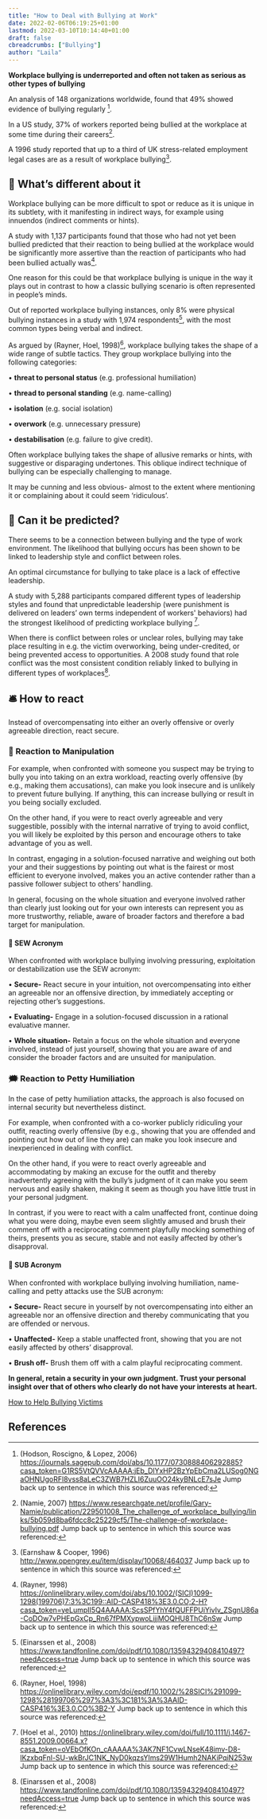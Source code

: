 ```yaml
---
title: "How to Deal with Bullying at Work"
date: 2022-02-06T06:19:25+01:00
lastmod: 2022-03-10T10:14:40+01:00
draft: false
cbreadcrumbs: ["Bullying"]
author: "Laila"
---
```


**Workplace bullying is underreported and often not taken as serious as other types of bullying**

An analysis of 148 organizations worldwide, found that 49% showed evidence of bullying regularly [^1].

In a US study, 37% of workers reported being bullied at the workplace at some time during their careers[^2].

 A 1996 study reported that up to a third of UK stress-related employment legal cases are as a result of workplace bullying[^3].

## :microscope: What’s different about it

Workplace bullying can be more difficult to spot or reduce as it is unique in its subtlety, with it manifesting in indirect ways, for example using innuendos (indirect comments or hints).

A study with 1,137 participants found that those who had not yet been bullied predicted that their reaction to being bullied at the workplace would be significantly more assertive than the reaction of participants who had been bullied actually was[^4].

One reason for this could be that workplace bullying is unique in the way it plays out in contrast to how a classic bullying scenario is often represented in people’s minds.

Out of reported workplace bullying instances, only 8% were physical bullying instances in a study with 1,974 respondents[^5], with the most common types being verbal and indirect.

As argued by (Rayner, Hoel, 1998)[^6], workplace bullying takes the shape of a wide range of subtle tactics. They group workplace bullying into the following categories:

• **threat to personal status** (e.g. professional humiliation)

• **thread to personal standing** (e.g. name-calling)

• **isolation** (e.g. social isolation)

• **overwork** (e.g. unnecessary pressure) 

• **destabilisation** (e.g. failure to give credit).

Often workplace bullying takes the shape of allusive remarks or hints, with suggestive or disparaging undertones. This oblique indirect technique of bullying can be especially challenging to manage.

It may be cunning and less obvious- almost to the extent where mentioning it or complaining about it could seem ‘ridiculous’.

## :satellite: Can it be predicted?

There seems to be a connection between bullying and the type of work environment. The likelihood that bullying occurs has been shown to be linked to leadership style and conflict between roles.

An optimal circumstance for bullying to take place is a lack of effective leadership.

A study with 5,288 participants compared different types of leadership styles and found that unpredictable leadership (were punishment is delivered on leaders’ own terms independent of workers' behaviors) had the strongest likelihood of predicting workplace bullying [^7]. 

When there is conflict between roles or unclear roles, bullying may take place resulting in e.g. the victim overworking, being under-credited, or being prevented access to opportunities. 
A 2008 study found that role conflict was the most consistent condition reliably linked to bullying in different types of workplaces[^5].

## :bellhop_bell: How to react

Instead of overcompensating into either an overly offensive or overly agreeable direction, react secure.

### :syringe: Reaction to Manipulation

For example, when confronted with someone you suspect may be trying to bully you into taking on an extra workload, reacting overly offensive (by e.g., making them accusations), can make you look insecure and is unlikely to prevent future bullying. If anything, this can increase bullying or result in you being socially excluded. 

On the other hand, if you were to react overly agreeable and very suggestible, possibly with the internal narrative of trying to avoid conflict, you will likely be exploited by this person and encourage others to take advantage of you as well.

In contrast, engaging in a solution-focused narrative and weighing out both your and their suggestions by pointing out what is the fairest or most efficient to everyone involved, makes you an active contender rather than a passive follower subject to others’ handling.

 In general, focusing on the whole situation and everyone involved rather than clearly just looking out for your own interests can represent you as more trustworthy, reliable, aware of broader factors and therefore a bad target for manipulation.

 #### :scroll: SEW Acronym

When confronted with workplace bullying involving pressuring, exploitation or destabilization use the SEW acronym:

• **Secure-** React secure in your intuition, not overcompensating into either an agreeable nor an offensive direction, by immediately accepting or rejecting other’s suggestions.

• **Evaluating-** Engage in a solution-focused discussion in a rational evaluative manner.


• **Whole situation-** Retain a focus on the whole situation and everyone involved, instead of just yourself, showing that you are aware of and consider the broader factors and are unsuited for manipulation.


### :right_anger_bubble: Reaction to Petty Humiliation

In the case of petty humiliation attacks, the approach is also focused on internal security but nevertheless distinct. 

For example, when confronted with a co-worker publicly ridiculing your outfit, reacting overly offensive (by e.g., showing that you are offended and pointing out how out of line they are) can make you look insecure and inexperienced in dealing with conflict.

On the other hand, if you were to react overly agreeable and accommodating by making an excuse for the outfit and thereby inadvertently agreeing with the bully’s judgment of it can make you seem nervous and easily shaken, making it seem as though you have little trust in your personal judgment.

In contrast, if you were to react with a calm unaffected front, continue doing what you were doing, maybe even seem slightly amused and brush their comment off with a reciprocating comment playfully mocking something of theirs, presents you as secure, stable and not easily affected by other’s disapproval.

#### :scroll: SUB Acronym

When confronted with workplace bullying involving humiliation, name-calling and petty attacks use the SUB acronym:

• **Secure-** React secure in yourself by not overcompensating into either an agreeable nor an offensive direction and thereby communicating that you are offended or nervous. 

• **Unaffected-** Keep a stable unaffected front, showing that you are not easily affected by others’ disapproval.


• **Brush off-** Brush them off with a calm playful reciprocating comment.


**In general, retain a security in your own judgment. Trust your personal insight over that of others who clearly do not have your interests at heart.**


[How to Help Bullying Victims](/how-to-help-bullying-victims/)

References 
---
[^1]: (Hodson, Roscigno, & Lopez, 2006) https://journals.sagepub.com/doi/abs/10.1177/0730888406292885?casa_token=G1RS5VtQVVcAAAAA:jEb_DlYxHP2BzYpEbCma2LUSog0NGaOHNUgoRFl8vss8aLeC3ZWB7HZLI6ZuuOO24kyBNLcE7sJe Jump back up to sentence in which this source was referenced:

[^2]: (Namie, 2007) https://www.researchgate.net/profile/Gary-Namie/publication/229501008_The_challenge_of_workplace_bullying/links/5b059d8ba6fdcc8c25229cf5/The-challenge-of-workplace-bullying.pdf Jump back up to sentence in which this source was referenced:

[^3]: (Earnshaw & Cooper, 1996) http://www.opengrey.eu/item/display/10068/464037 Jump back up to sentence in which this source was referenced:

[^4]: (Rayner, 1998) https://onlinelibrary.wiley.com/doi/abs/10.1002/(SICI)1099-1298(199706)7:3%3C199::AID-CASP418%3E3.0.CO;2-H?casa_token=yeLumpII5Q4AAAAA:ScsSPfYhY4fQUFFPUiYivIv_ZSgnU86a-CoDOw7vPHEpGxCp_Rn67fPMXypwoLijjMOQHU8ThC6nSw Jump back up to sentence in which this source was referenced:

[^5]: (Einarssen et al., 2008) https://www.tandfonline.com/doi/pdf/10.1080/13594329408410497?needAccess=true Jump back up to sentence in which this source was referenced:

[^6]: (Rayner, Hoel, 1998) https://onlinelibrary.wiley.com/doi/epdf/10.1002/%28SICI%291099-1298%28199706%297%3A3%3C181%3A%3AAID-CASP416%3E3.0.CO%3B2-Y Jump back up to sentence in which this source was referenced:

[^7]: (Hoel et al., 2010) https://onlinelibrary.wiley.com/doi/full/10.1111/j.1467-8551.2009.00664.x?casa_token=oVEbOfKOn_cAAAAA%3AK7NF1CvwLNseK48imv-D8-lKzxbqFnl-SU-wkBrJC1NK_NyD0kqzsYIms29W1Humh2NAKiPqiN253w Jump back up to sentence in which this source was referenced:

[^8]: Jump back up to sentence in which this source was referenced:


